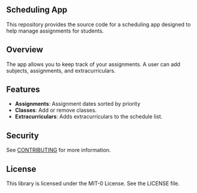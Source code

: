 ## Scheduling App 

This repository provides the source code for a scheduling app designed to help manage assignments for students.

## Overview

The app allows you to keep track of your assignments. A user can add subjects, assignments, and extracurriculars.

## Features

- **Assignments**: Assignment dates sorted by priority
- **Classes**: Add or remove classes.
- **Extracurriculars**: Adds extracurriculars to the schedule list.

## Security

See [CONTRIBUTING](CONTRIBUTING.md#security-issue-notifications) for more information.

## License

This library is licensed under the MIT-0 License. See the LICENSE file.
